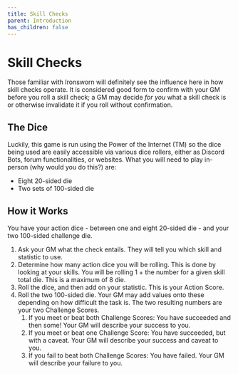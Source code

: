 ```yaml
---
title: Skill Checks
parent: Introduction
has_children: false
---
```


# Skill Checks

Those familiar with Ironsworn will definitely see the influence here in how skill checks operate. It is considered good form to confirm with your GM before you roll a skill check; a GM may decide *for you* what a skill check is or otherwise invalidate it if you roll without confirmation.

## The Dice

Luckily, this game is run using the Power of the Internet (TM) so the dice being used are easily accessible via various dice rollers, either as Discord Bots, forum functionalities, or websites. What you will need to play in-person (why would you do this?) are:

* Eight 20-sided die
* Two sets of 100-sided die

## How it Works

You have your action dice - between one and eight 20-sided die - and your two 100-sided challenge die.

1. Ask your GM what the check entails. They will tell you which skill and statistic to use.
2. Determine how many action dice you will be rolling. This is done by looking at your skills. You will be rolling 1 + the number for a given skill total die. This is a maximum of 8 die.
3. Roll the dice, and then add on your statistic. This is your Action Score.
4. Roll the two 100-sided die. Your GM may add values onto these depending on how difficult the task is. The two resulting numbers are your two Challenge Scores.
    1. If you meet or beat both Challenge Scores: You have succeeded and then some! Your GM will describe your success to you.
    2. If you meet or beat one Challenge Score: You have succeeded, but with a caveat. Your GM will describe your success and caveat to you.
    3. If you fail to beat both Challenge Scores: You have failed. Your GM will describe your failure to you.
